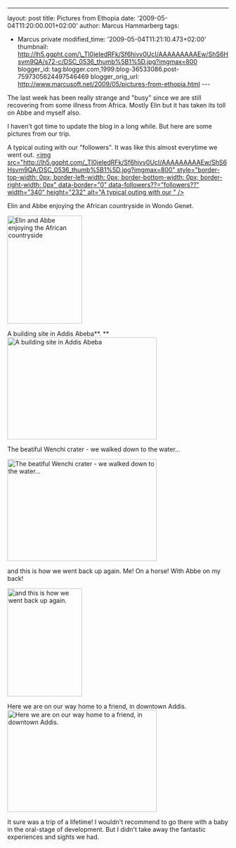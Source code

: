 ---
layout: post
title: Pictures from Ethopia
date: '2009-05-04T11:20:00.001+02:00'
author: Marcus Hammarberg
tags:
  - Marcus private
modified_time: '2009-05-04T11:21:10.473+02:00'
thumbnail: http://lh5.ggpht.com/\_TI0jeIedRFk/Sf6hivv0UcI/AAAAAAAAAEw/ShS6Hsvm9QA/s72-c/DSC_0536_thumb%5B1%5D.jpg?imgmax=800
blogger_id: tag:blogger.com,1999:blog-36533086.post-7597305624497546469
blogger_orig_url: http://www.marcusoft.net/2009/05/pictures-from-ethopia.html ---

The last week has been really strange and "busy" since we are still
recovering from some illness from Africa. Mostly Elin but it has taken
its toll on Abbe and myself also.

I haven't got time to update the blog in a long while. But here are some
pictures from our trip.

A typical outing with our "followers". It was like this almost everytime
we went out.
[<img
src="http://lh5.ggpht.com/_TI0jeIedRFk/Sf6hivv0UcI/AAAAAAAAAEw/ShS6Hsvm9QA/DSC_0536_thumb%5B1%5D.jpg?imgmax=800"
style="border-top-width: 0px; border-left-width: 0px; border-bottom-width: 0px; border-right-width: 0px"
data-border="0" data-followers??="followers??" width="340" height="232"
alt="A typical outing with our " />](http://lh5.ggpht.com/_TI0jeIedRFk/Sf6hhh382SI/AAAAAAAAAEo/zGZtU-Ldcv0/s1600-h/DSC_0536%5B3%5D.jpg)

Elin and Abbe enjoying the African countryside in Wondo Genet.

[<img
src="http://lh6.ggpht.com/_TI0jeIedRFk/Sf6hnixZyAI/AAAAAAAAAE4/vN9aak3yT0s/DSC_0465_thumb%5B1%5D.jpg?imgmax=800"
style="border-top-width: 0px; border-left-width: 0px; border-bottom-width: 0px; border-right-width: 0px"
data-border="0" width="170" height="246"
alt="Elin and Abbe enjoying the African countryside" />](http://lh6.ggpht.com/_TI0jeIedRFk/Sf6hmzGUd6I/AAAAAAAAAE0/Af4JsSP5BLI/s1600-h/DSC_0465%5B3%5D.jpg)

A building site in Addis Abeba**.
**[<img
src="http://lh5.ggpht.com/_TI0jeIedRFk/Sf6hvxmP-PI/AAAAAAAAAFA/LdBVzOJ8UxA/DSC_0788_thumb%5B1%5D.jpg?imgmax=800"
style="border-top-width: 0px; border-left-width: 0px; border-bottom-width: 0px; border-right-width: 0px"
data-border="0" width="340" height="232"
alt="A building site in Addis Abeba" />](http://lh3.ggpht.com/_TI0jeIedRFk/Sf6hvKbYGmI/AAAAAAAAAE8/97ULpOW2lMA/s1600-h/DSC_0788%5B3%5D.jpg)

The beatiful Wenchi crater - we walked down to the water...

[<img
src="http://lh4.ggpht.com/_TI0jeIedRFk/Sf6h1RR4dcI/AAAAAAAAAFI/7_ObMbUvGrM/DSC_0691_thumb%5B1%5D.jpg?imgmax=800"
style="border-top-width: 0px; border-left-width: 0px; border-bottom-width: 0px; border-right-width: 0px"
data-border="0" width="340" height="232"
alt="The beatiful Wenchi crater - we walked down to the water..." />](http://lh6.ggpht.com/_TI0jeIedRFk/Sf6h0_pY1sI/AAAAAAAAAFE/LiSD9HJg9EI/s1600-h/DSC_0691%5B3%5D.jpg)

and this is how we went back up again. Me! On a horse! With Abbe on my
back!

[<img
src="http://lh5.ggpht.com/_TI0jeIedRFk/Sf6iEVSpr5I/AAAAAAAAAFQ/uYluah_pje8/DSC_0766_thumb%5B1%5D.jpg?imgmax=800"
style="border-top-width: 0px; border-left-width: 0px; border-bottom-width: 0px; border-right-width: 0px"
data-border="0" width="170" height="246"
alt="and this is how we went back up again." />](http://lh5.ggpht.com/_TI0jeIedRFk/Sf6iDkIUZPI/AAAAAAAAAFM/vR5_oM9RI6c/s1600-h/DSC_0766%5B3%5D.jpg)

Here we are on our way home to a friend, in downtown Addis.
[<img
src="http://lh4.ggpht.com/_TI0jeIedRFk/Sf6zhRV0tWI/AAAAAAAAAFg/0Oo3IOQf_OI/DSC_0596_thumb%5B1%5D.jpg?imgmax=800"
style="border-top-width: 0px; border-left-width: 0px; border-bottom-width: 0px; border-right-width: 0px"
data-border="0" width="340" height="232"
alt="Here we are on our way home to a friend, in downtown Addis." />](http://lh6.ggpht.com/_TI0jeIedRFk/Sf6zgpVJ1DI/AAAAAAAAAFc/-ud90t_QDk4/s1600-h/DSC_0596%5B3%5D.jpg)

It sure was a trip of a lifetime! I wouldn't recommend to go there with
a baby in the oral-stage of development. But I didn't take away the
fantastic experiences and sights we had.
